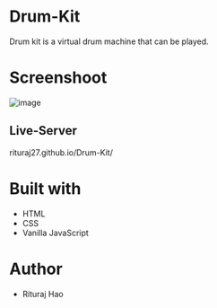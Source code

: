# Drum-Kit
Drum kit is a virtual drum machine that can be played.

# Screenshoot
![image](https://github.com/Rituraj27/Drum-Kit/assets/104149080/4797d19e-bd9f-4eb2-8fba-543c8b3f5d56)

## Live-Server
 rituraj27.github.io/Drum-Kit/ 

# Built with
* HTML
* CSS
* Vanilla JavaScript

# Author
* Rituraj Hao
